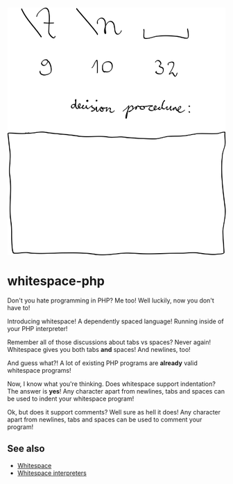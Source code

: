 ![logo](doc/decision.png)

# whitespace-php

Don't you hate programming in PHP? Me too! Well luckily, now you don't have
to!

Introducing whitespace! A dependently spaced language! Running inside of your
PHP interpreter!

Remember all of those discussions about tabs vs spaces? Never again!
Whitespace gives you both tabs **and** spaces! And newlines, too!

And guess what?! A lot of existing PHP programs are **already** valid
whitespace programs!

Now, I know what you're thinking. Does whitespace support indentation? The
answer is **yes**! Any character apart from newlines, tabs and spaces can be
used to indent your whitespace program!

Ok, but does it support comments? Well sure as hell it does! Any character
apart from newlines, tabs and spaces can be used to comment your program!

## See also

* [Whitespace](http://compsoc.dur.ac.uk/whitespace/index.php)
* [Whitespace interpreters](https://github.com/hostilefork/whitespacers)
